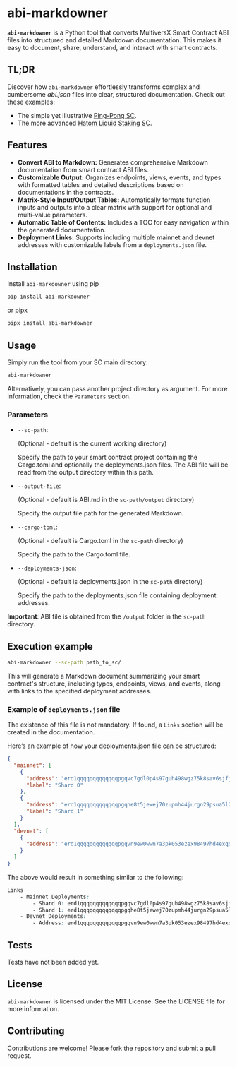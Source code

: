 # abi-markdowner

**`abi-markdowner`** is a Python tool that converts MultiversX Smart Contract ABI files into structured and detailed Markdown documentation. This makes it easy to document, share, understand, and interact with smart contracts.

## TL;DR


Discover how `abi-markdowner` effortlessly transforms complex and cumbersome *abi.json* files into clear, structured documentation. Check out these examples:

- The simple yet illustrative [Ping-Pong SC](https://github.com/0xk0stas/abi-markdowner/blob/main/examples/ping-pong-egld/output/ABI.md).
- The more advanced [Hatom Liquid Staking SC](https://github.com/0xk0stas/abi-markdowner/blob/main/examples/hatom-liquid-staking-release/liquid-staking/output/ABI.md).


## Features

- **Convert ABI to Markdown:** Generates comprehensive Markdown documentation from smart contract ABI files.
- **Customizable Output:** Organizes endpoints, views, events, and types with formatted tables and detailed descriptions based on documentations in the contracts.
- **Matrix-Style Input/Output Tables:** Automatically formats function inputs and outputs into a clear matrix with support for optional and multi-value parameters.
- **Automatic Table of Contents:** Includes a TOC for easy navigation within the generated documentation.
- **Deployment Links:** Supports including multiple mainnet and devnet addresses with customizable labels from a `deployments.json` file.

## Installation

Install `abi-markdowner` using pip

```bash
pip install abi-markdowner
```

or pipx

```bash
pipx install abi-markdowner
```

## Usage

Simply run the tool from your SC main directory:

```bash
abi-markdowner
```

Alternatively, you can pass another project directory as argument. For more information, check the `Parameters` section.

### Parameters

- `--sc-path`:

  (Optional - default is the current working directory)

  Specify the path to your smart contract project containing the Cargo.toml and optionally the deployments.json files. The ABI file will be read from the output directory within this path.

- `--output-file`:

  (Optional - default is ABI.md in the `sc-path/output` directory)

  Specify the output file path for the generated Markdown.

- `--cargo-toml`:

  (Optional - default is Cargo.toml in the `sc-path` directory)

  Specify the path to the Cargo.toml file.

- `--deployments-json`:

  (Optional - default is deployments.json in the `sc-path` directory)

  Specify the path to the deployments.json file containing deployment addresses.

**Important**:
ABI file is obtained from the `/output` folder in the `sc-path` directory.

## Execution example

```bash
abi-markdowner --sc-path path_to_sc/
```

This will generate a Markdown document summarizing your smart contract's structure, including types, endpoints, views, and events, along with links to the specified deployment addresses.

### Example of `deployments.json` file

The existence of this file is not mandatory. If found, a `Links` section will be created in the documentation.

Here’s an example of how your deployments.json file can be structured:

```json
{
  "mainnet": [
    {
      "address": "erd1qqqqqqqqqqqqqpgqvc7gdl0p4s97guh498wgz75k8sav6sjfjlwqh679jy",
      "label": "Shard 0"
    },
    {
      "address": "erd1qqqqqqqqqqqqqpgqhe8t5jewej70zupmh44jurgn29psua5l2jps3ntjj3",
      "label": "Shard 1"
    }
  ],
  "devnet": [
    {
      "address": "erd1qqqqqqqqqqqqqpgqvn9ew0wwn7a3pk053ezex98497hd4exqdg0q8v2e0c"
    }
  ]
}
```

The above would result in something similar to the following:

```css
Links
    - Mainnet Deployments:
        - Shard 0: erd1qqqqqqqqqqqqqpgqvc7gdl0p4s97guh498wgz75k8sav6sjfjlwqh679jy
        - Shard 1: erd1qqqqqqqqqqqqqpgqhe8t5jewej70zupmh44jurgn29psua5l2jps3ntjj3
    - Devnet Deployments:
        - Address: erd1qqqqqqqqqqqqqpgqvn9ew0wwn7a3pk053ezex98497hd4exqdg0q8v2e0c
```

## Tests

Tests have not been added yet.

## License

`abi-markdowner` is licensed under the MIT License. See the LICENSE file for more information.

## Contributing

Contributions are welcome! Please fork the repository and submit a pull request.
